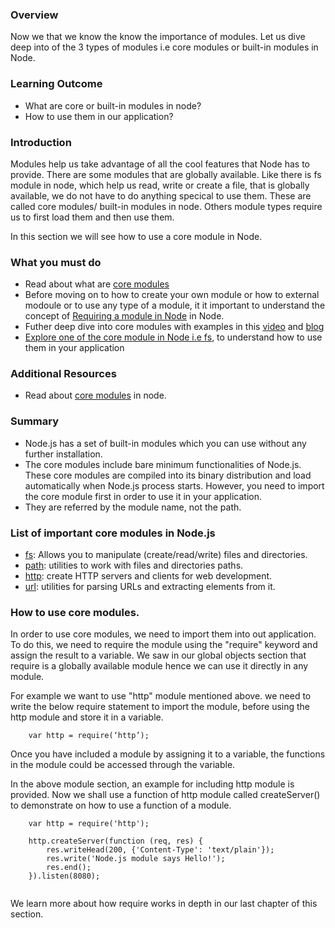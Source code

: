 ### Overview
Now we that we know the know the importance of modules. Let us dive deep into of the 3 types of modules i.e core modules or built-in modules in Node. 

### Learning Outcome
- What are core or built-in modules in node?
- How to use them in our application?


### Introduction
Modules help us take advantage of all the cool features that Node has to provide. There are some modules that are globally available. Like there is fs module in node, which help us read, write or create a file, that is globally available, we do not have to do anything specical to use them. These are called core modules/ built-in modules in node. Others module types require us to first load them and then use them.

In this section we will see how to use a core module in Node.

### What you must do
- Read about what are [core modules](https://riptutorial.com/node-js/example/30139/core-modules)
- Before moving on to how to create your own module or how to external modoule or to use any type of a module, it it important to understand the concept of [Requiring a module in Node](https://www.youtube.com/watch?v=44b6CDDnDPg&list=PLTjRvDozrdlydy3uUBWZlLUTNpJSGGCEm&index=9) in Node.
- Futher deep dive into core modules with examples in this [video](https://www.youtube.com/watch?v=_cnJcXwwQRA) and [blog](https://www.fullstacktutorials.com/tutorials/nodejs/nodejs-core-modules.html)
- [Explore one of the core module in Node i.e fs](), to understand how to use them in your application

### Additional Resources
- Read about [core modules](https://www.tutorialsteacher.com/nodejs/nodejs-modules) in node.

### Summary
-   Node.js has a set of built-in modules which you can use without any further installation.
-   The core modules include bare minimum functionalities of Node.js. These core modules are compiled into its binary distribution and load automatically when Node.js process starts. However, you need to import the core module first in order to use it in your application.
-   They are referred by the module name, not the path.

### List of important core modules in Node.js
- [fs](https://nodejs.org/api/fs.html): Allows you to manipulate (create/read/write) files and directories.
- [path](https://nodejs.org/api/path.html): utilities to work with files and directories paths.
- [http](https://nodejs.org/api/http.html): create HTTP servers and clients for web development.
- [url](https://nodejs.org/api/url.html): utilities for parsing URLs and extracting elements from it.


### How to use core modules.
In order to use core modules, we need to import them into out application. 
To do this, we need to require the module using the "require" keyword and assign the result to a variable. We saw in our global objects section that require is a globally available module hence we can use it directly in any module.

For example we want to use "http" module mentioned above. we need to write the below require statement to import the module, before using the http module and store it in a variable.

```
    var http = require(‘http’);
```
   
Once you have included a module by assigning it to a variable, the functions in the module could be accessed through the variable.

In the above module section, an example for including http module is provided. Now we shall use a function of http module called createServer() to demonstrate on how to use a function of a module.

``` 
    var http = require('http');
    
    http.createServer(function (req, res) {
        res.writeHead(200, {'Content-Type': 'text/plain'});
        res.write('Node.js module says Hello!');
        res.end();
    }).listen(8080);
 
```

We learn more about how require works in depth in our last chapter of this section.





